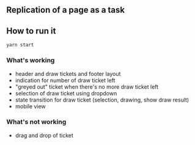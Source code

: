 ## Replication of a page as a task

## How to run it

```shell
yarn start
```

### What's working

- header and draw tickets and footer layout
- indication for number of draw ticket left
- "greyed out" ticket when there's no more draw ticket left
- selection of draw ticket using dropdown
- state transition for draw ticket (selection, drawing, show draw result)
- mobile view

### What's not working

- drag and drop of ticket